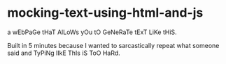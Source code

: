 # mocking-text-using-html-and-js
a wEbPaGe tHaT AlLoWs yOu tO GeNeRaTe tExT LiKe tHiS.

Built in 5 minutes because I wanted to sarcastically repeat what someone said and TyPiNg lIkE ThIs iS ToO HaRd.
